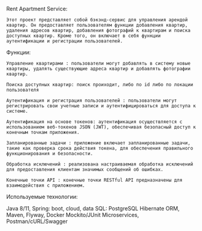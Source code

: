 Rent Apartment Service:

    Этот проект представляет собой бэкэнд-сервис для управления арендой квартир. Он предоставляет пользователям функции добавления квартир, удаления адресов квартир, добавления фотографий к квартирам и поиска доступных квартир. Кроме того, он включает в себя функции аутентификации и регистрации пользователей.


Функции:

    Управление квартирами : пользователи могут добавлять в систему новые квартиры, удалять существующие адреса квартир и добавлять фотографии квартир.

    Поиска доступных квартир: поиск проиходит, либо по id либо по локации пользователя 

    Аутентификация и регистрация пользователей : пользователи могут регистрировать свои учетные записи и аутентифицироваться для доступа к системе.

    Аутентификация на основе токенов: aутентификация осуществляется с использованием веб-токенов JSON (JWT), обеспечивая безопасный доступ к конечным точкам приложения.

    Запланированные задачи : приложение включает запланированные задачи, такие как проверка срока действия токена, для обеспечения правильного функционирования и безопасности.

    Обработка исключений : реализована настраиваемая обработка исключений для предоставления клиентам значимых сообщений об ошибках.

    Конечные точки API : конечные точки RESTful API предназначены для взаимодействия с приложением.


Используемые технологии:

Java 8/11, Spring: boot, cloud, data
SQL: PostgreSQL
Hibernate ORM, Maven, Flyway, Docker
Mockito/JUnit
Microservices, 
Postman/cURL/Swagger
